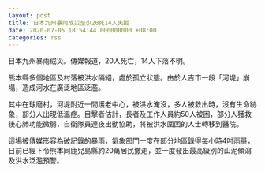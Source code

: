 ```yaml
---
layout: post
title: 日本九州暴雨成災至少20死14人失蹤
date: 2020-07-05 18:54:44.000000000 +08:00
categories: rss
---
```


日本九州暴雨成災。傳媒報道，20人死亡，14人下落不明。

熊本縣多個地區及村落被洪水隔絕，處於孤立狀態。由於人吉市一段「河堤」崩塌，造成河水在廣泛地區泛濫。

其中在球磨村，河堤附近一間護老中心，被洪水淹沒，多人被救出時，沒有生命跡象，部分人出現低溫症。目擊者估計，長者及工作人員約50人被困，部分人獲救後心肺功能微弱，自衛隊員連夜出動協助，將被洪水圍困的人士轉移到醫院。

這場被傳媒形容為破記錄的暴雨，氣象部門一度在部分地區錄得每小時4吋雨量，日前已經下令熊本同鹿兒島縣約20萬居民撤走，並一度發出最高級別的山泥傾瀉及洪水泛濫預警。

